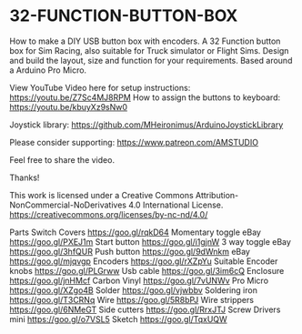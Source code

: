 # 32-FUNCTION-BUTTON-BOX

How to make a DIY USB button box with encoders. A 32 Function button box for Sim Racing, also suitable for Truck simulator or Flight Sims. Design and build the layout, size and function for your requirements. Based around a Arduino Pro Micro. 

View YouTube Video here for setup instructions: https://youtu.be/Z7Sc4MJ8RPM
How to assign the buttons to keyboard: https://youtu.be/kbuyXz9sNw0

Joystick library: https://github.com/MHeironimus/ArduinoJoystickLibrary

Please consider supporting: https://www.patreon.com/AMSTUDIO

Feel free to share the video. 

Thanks!

This work is licensed under a Creative Commons Attribution-NonCommercial-NoDerivatives 4.0 International License.
https://creativecommons.org/licenses/by-nc-nd/4.0/

Parts
Switch Covers https://goo.gl/rqkD64
Momentary toggle eBay https://goo.gl/PXEJ1m
Start button https://goo.gl/i1gjnW
3 way toggle eBay https://goo.gl/3hfQUR
Push button https://goo.gl/9dWnkm eBay https://goo.gl/mjqvgp
Encoders https://goo.gl/rXZpYu
Suitable Encoder knobs https://goo.gl/PLGrww
Usb cable https://goo.gl/3im6cQ
Enclosure https://goo.gl/jnHMcf
Carbon Vinyl https://goo.gl/7vUNWv
Pro Micro https://goo.gl/XZgo4B
Solder https://goo.gl/vjwbbv
Soldering iron https://goo.gl/T3CRNq
Wire https://goo.gl/5R8bPJ
Wire strippers https://goo.gl/6NMeGT
Side cutters https://goo.gl/RrxJTJ
Screw Drivers mini https://goo.gl/o7VSL5
Sketch https://goo.gl/TqxUQW

